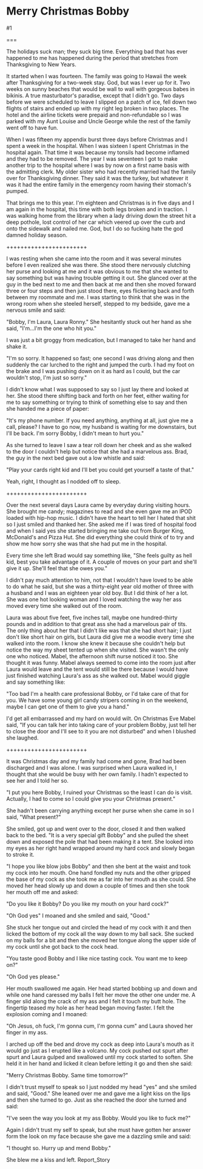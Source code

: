 Merry Christmas Bobby
=====================
#1 

 

 

===

The holidays suck man; they suck big time. Everything bad that has ever happened to me has happened during the period that stretches from Thanksgiving to New Years. 

 It started when I was fourteen. The family was going to Hawaii the week after Thanksgiving for a two-week stay. God, but was I ever up for it. Two weeks on sunny beaches that would be wall to wall with gorgeous babes in bikinis. A true masturbator's paradise, except that I didn't go. Two days before we were scheduled to leave I slipped on a patch of ice, fell down two flights of stairs and ended up with my right leg broken in two places. The hotel and the airline tickets were prepaid and non-refundable so I was parked with my Aunt Louise and Uncle George while the rest of the family went off to have fun. 

 When I was fifteen my appendix burst three days before Christmas and I spent a week in the hospital. When I was sixteen I spent Christmas in the hospital again. That time it was because my tonsils had become inflamed and they had to be removed. The year I was seventeen I got to make another trip to the hospital where I was by now on a first name basis with the admitting clerk. My older sister who had recently married had the family over for Thanksgiving dinner. They said it was the turkey, but whatever it was it had the entire family in the emergency room having their stomach's pumped. 

 That brings me to this year. I'm eighteen and Christmas is in five days and I am again in the hospital, this time with both legs broken and in traction. I was walking home from the library when a lady driving down the street hit a deep pothole, lost control of her car which veered up over the curb and onto the sidewalk and nailed me. God, but I do so fucking hate the god damned holiday season. 

 +++++++++++++++++++++++ 

 I was resting when she came into the room and it was several minutes before I even realized she was there. She stood there nervously clutching her purse and looking at me and it was obvious to me that she wanted to say something but was having trouble getting it out. She glanced over at the guy in the bed next to me and then back at me and then she moved forward three or four steps and then just stood there, eyes flickering back and forth between my roommate and me. I was starting to think that she was in the wrong room when she steeled herself, stepped to my bedside, gave me a nervous smile and said: 

 "Bobby, I'm Laura, Laura Ronny." She hesitantly stuck out her hand as she said, "I'm...I'm the one who hit you." 

 I was just a bit groggy from medication, but I managed to take her hand and shake it. 

 "I'm so sorry. It happened so fast; one second I was driving along and then suddenly the car lurched to the right and jumped the curb. I had my foot on the brake and I was pushing down on it as hard as I could, but the car wouldn't stop, I'm just so sorry." 

 I didn't know what I was supposed to say so I just lay there and looked at her. She stood there shifting back and forth on her feet, either waiting for me to say something or trying to think of something else to say and then she handed me a piece of paper: 

 "It's my phone number. If you need anything, anything at all, just give me a call, please? I have to go now, my husband is waiting for me downstairs, but I'll be back. I'm sorry Bobby, I didn't mean to hurt you." 

 As she turned to leave I saw a tear roll down her cheek and as she walked to the door I couldn't help but notice that she had a marvelous ass. Brad, the guy in the next bed gave out a low whistle and said: 

 "Play your cards right kid and I'll bet you could get yourself a taste of that." 

 Yeah, right, I thought as I nodded off to sleep. 

 +++++++++++++++++++++++ 

 Over the next several days Laura came by everyday during visiting hours. She brought me candy; magazines to read and she even gave me an IPOD loaded with hip-hop music. I didn't have the heart to tell her I hated that shit so I just smiled and thanked her. She asked me if I was tired of hospital food and when I said yes she started bringing me take out from Burger King, McDonald's and Pizza Hut. She did everything she could think of to try and show me how sorry she was that she had put me in the hospital. 

 Every time she left Brad would say something like, "She feels guilty as hell kid, best you take advantage of it. A couple of moves on your part and she'll give it up. She'll feel that she owes you." 

 I didn't pay much attention to him, not that I wouldn't have loved to be able to do what he said, but she was a thirty-eight year old mother of three with a husband and I was an eighteen year old boy. But I did think of her a lot. She was one hot looking woman and I loved watching the way her ass moved every time she walked out of the room. 

 Laura was about five feet, five inches tall, maybe one hundred-thirty pounds and in addition to that great ass she had a marvelous pair of tits. The only thing about her that I didn't like was that she had short hair; I just don't like short hair on girls, but Laura did give me a woodie every time she walked into the room. I know she knew it because she couldn't help but notice the way my sheet tented up when she visited. She wasn't the only one who noticed. Mabel, the afternoon shift nurse noticed it too. She thought it was funny. Mabel always seemed to come into the room just after Laura would leave and the tent would still be there because I would have just finished watching Laura's ass as she walked out. Mabel would giggle and say something like: 

 "Too bad I'm a health care professional Bobby, or I'd take care of that for you. We have some young girl candy stripers coming in on the weekend, maybe I can get one of them to give you a hand." 

 I'd get all embarrassed and my hard on would wilt. On Christmas Eve Mabel said, "If you can talk her into taking care of your problem Bobby, just tell her to close the door and I'll see to it you are not disturbed" and when I blushed she laughed. 

 +++++++++++++++++++++++ 

 It was Christmas day and my family had come and gone, Brad had been discharged and I was alone. I was surprised when Laura walked in, I thought that she would be busy with her own family. I hadn't expected to see her and I told her so. 

 "I put you here Bobby, I ruined your Christmas so the least I can do is visit. Actually, I had to come so I could give you your Christmas present." 

 She hadn't been carrying anything except her purse when she came in so I said, "What present?" 

 She smiled, got up and went over to the door, closed it and then walked back to the bed. "It is a very special gift Bobby" and she pulled the sheet down and exposed the pole that had been making it a tent. She looked into my eyes as her right hand wrapped around my hard cock and slowly began to stroke it. 

 "I hope you like blow jobs Bobby" and then she bent at the waist and took my cock into her mouth. One hand fondled my nuts and the other gripped the base of my cock as she took me as far into her mouth as she could. She moved her head slowly up and down a couple of times and then she took her mouth off me and asked: 

 "Do you like it Bobby? Do you like my mouth on your hard cock?" 

 "Oh God yes" I moaned and she smiled and said, "Good." 

 She stuck her tongue out and circled the head of my cock with it and then licked the bottom of my cock all the way down to my ball sack. She sucked on my balls for a bit and then she moved her tongue along the upper side of my cock until she got back to the cock head. 

 "You taste good Bobby and I like nice tasting cock. You want me to keep on?" 

 "Oh God yes please." 

 Her mouth swallowed me again. Her head started bobbing up and down and while one hand caressed my balls I felt her move the other one under me. A finger slid along the crack of my ass and I felt it touch my butt hole. The fingertip teased my hole as her head began moving faster. I felt the explosion coming and I moaned: 

 "Oh Jesus, oh fuck, I'm gonna cum, I'm gonna cum" and Laura shoved her finger in my ass. 

 I arched up off the bed and drove my cock as deep into Laura's mouth as it would go just as I erupted like a volcano. My cock pushed out spurt after spurt and Laura gulped and swallowed until my cock started to soften. She held it in her hand and licked it clean before letting it go and then she said: 

 "Merry Christmas Bobby. Same time tomorrow?" 

 I didn't trust myself to speak so I just nodded my head "yes" and she smiled and said, "Good." She leaned over me and gave me a light kiss on the lips and then she turned to go. Just as she reached the door she turned and said: 

 "I've seen the way you look at my ass Bobby. Would you like to fuck me?" 

 Again I didn't trust my self to speak, but she must have gotten her answer form the look on my face because she gave me a dazzling smile and said: 

 "I thought so. Hurry up and mend Bobby." 

 She blew me a kiss and left. Report_Story 
